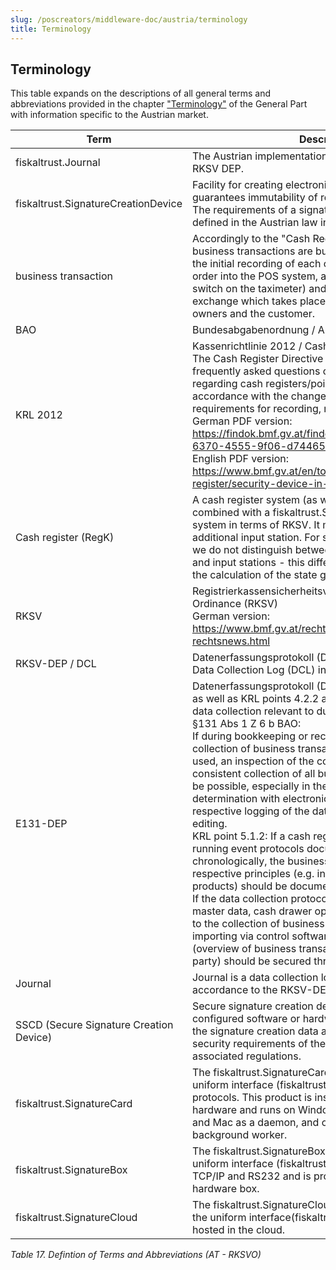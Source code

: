 ```yaml
---
slug: /poscreators/middleware-doc/austria/terminology
title: Terminology
---
```



## Terminology

This table expands on the descriptions of all general terms and abbreviations provided in the chapter ["Terminology"](../../general/terminology/terminology.md) of the General Part with information specific to the Austrian market.

| **Term**                                | **Description**                                                                                                                                                                                                                                                                                                                                                                                                                                                                                                                                                                                                                                                                                                                                                                                                                                                                                                                                                                                                                                                                                                                                                                                          |
|-----------------------------------------|----------------------------------------------------------------------------------------------------------------------------------------------------------------------------------------------------------------------------------------------------------------------------------------------------------------------------------------------------------------------------------------------------------------------------------------------------------------------------------------------------------------------------------------------------------------------------------------------------------------------------------------------------------------------------------------------------------------------------------------------------------------------------------------------------------------------------------------------------------------------------------------------------------------------------------------------------------------------------------------------------------------------------------------------------------------------------------------------------------------------------------------------------------------------------------------------------------|
| fiskaltrust.Journal                     | The Austrian implementation of the Journal enforces the RKSV DEP.                                                                                                                                                                                                                                                                                                                                                                                                                                                                                                                                                                                                                                                                                                                                                                                                                                                                                                                                                                                                                                                                                                                                        |
| fiskaltrust.SignatureCreationDevice     | Facility for creating electronic signatures, which guarantees immutability of receipts chains.<br />The requirements of a signature creation device are defined in the Austrian law in sections 12 to 14 RKSV.                                                                                                                                                                                                                                                                                                                                                                                                                                                                                                                                                                                                                                                                                                                                                                                                                                                                                                                                                                                           |
| business transaction                    | Accordingly to the "Cash Register Directive 2012", business transactions are business events starting with the initial recording of each ordered sales item (e.g. enter order into the POS system, article-scan at the cash desk, switch on the taximeter) and ending with a payment exchange which takes place between the business owners and the customer.                                                                                                                                                                                                                                                                                                                                                                                                                                                                                                                                                                                                                                                                                                                                                                                                                                            |
| BAO                                     | Bundesabgabenordnung / Austrian Fiscal Code                                                                                                                                                                                                                                                                                                                                                                                                                                                                                                                                                                                                                                                                                                                                                                                                                                                                                                                                                                                                                                                                                                                                                              |
| KRL 2012                                | Kassenrichtlinie 2012 / Cash Register Directive 2012<br />The Cash Register Directive 2012 provides answers to frequently asked questions on legal compliance regarding cash registers/point of sale systems in accordance with the changes to the relevant statutory requirements for recording, retention, and technology.<br />German PDF version:<br />https://findok.bmf.gv.at/findok/resources/pdf/fdea69e7-6370-4555-9f06-d7446547268f/72122.1.X.X.pdf<br />English PDF version:<br />https://www.bmf.gv.at/en/topics/taxation/cash-register/security-device-in-cash-registers.html                                                                                                                                                                                                                                                                                                                                                                                                                                                                                                                                                                                                               |
| Cash register (RegK)                    | A cash register system (as well as classic cash register) combined with a fiskaltrust.SecurityMechanism is a POS system in terms of RKSV. It may be associated with an additional input station. For simplicity in the following text we do not distinguish between the cash register itself and input stations - this difference is important only for the calculation of the state grant for each cash register.                                                                                                                                                                                                                                                                                                                                                                                                                                                                                                                                                                                                                                                                                                                                                                                       |
| RKSV                                    | Registrierkassensicherheitsverordnung / Cash Register Ordinance (RKSV)<br />German version:<br />https://www.bmf.gv.at/rechtsnews/steuern-rechtsnews.html                                                                                                                                                                                                                                                                                                                                                                                                                                                                                                                                                                                                                                                                                                                                                                                                                                                                                                                                                                                                                                                |
| RKSV-DEP / DCL                          | Datenerfassungsprotokoll (DEP) /<br />Data Collection Log (DCL) in accordance to the RKSV                                                                                                                                                                                                                                                                                                                                                                                                                                                                                                                                                                                                                                                                                                                                                                                                                                                                                                                                                                                                                                                                                                                |
| E131-DEP                                | Datenerfassungsprotokoll (DEPI pursuant to §131 BAO as well as KRL points 4.2.2 and 5.1.2) is a protocol for all data collection relevant to dues and taxes.<br />§131 Abs 1 Z 6 b BAO:<br />If during bookkeeping or recording or during the collection of business transactions data carriers are used, an inspection of the complete, correct and consistent collection of all business transactions should be possible, especially in the case of password determination with electronic recording system through respective logging of the data collection and subsequent editing.<br />KRL point 5.1.2: If a cash register type 3 is used, a running event protocols documents continuously and chronologically, the business transactions and the respective principles (e.g. individual services, sold products) should be documented.<br />If the data collection protocol also logs other events (e.g. master data, cash drawer openings, etc.) simultaneously to the collection of business transactions, then the importing via control software and hence the verifiability (overview of business transactions by a competent third party) should be secured through respective formatting. |
| Journal                                 | Journal is a data collection log with content in accordance to the RKSV-DEP.                                                                                                                                                                                                                                                                                                                                                                                                                                                                                                                                                                                                                                                                                                                                                                                                                                                                                                                                                                                                                                                                                                                             |
| SSCD (Secure Signature Creation Device) | Secure signature creation device (see §3 Z 23 RKSV) - configured software or hardware that is used to process the signature creation data and that complies with the security requirements of the Signature Law (SigG) and its associated regulations.                                                                                                                                                                                                                                                                                                                                                                                                                                                                                                                                                                                                                                                                                                                                                                                                                                                                                                                                                   |
| fiskaltrust.SignatureCard               | The fiskaltrust.SignatureCard can be addressed with the uniform interface (fiskaltrust.iPOS) via SOAP and REST protocols. This product is installed on the user’s existing hardware and runs on Windows as a service, on Linux and Mac as a daemon, and on mobile devices as a background worker.                                                                                                                                                                                                                                                                                                                                                                                                                                                                                                                                                                                                                                                                                                                                                                                                                                                                                                        |
| fiskaltrust.SignatureBox                | The fiskaltrust.SignatureBox can be addressed with the uniform interface (fiskaltrust.iPOS) via SOAP, REST, TCP/IP and RS232 and is provided as an external hardware box.                                                                                                                                                                                                                                                                                                                                                                                                                                                                                                                                                                                                                                                                                                                                                                                                                                                                                                                                                                                                                                |
| fiskaltrust.SignatureCloud              | The fiskaltrust.SignatureCloud can be addressed using the uniform interface(fiskaltrust.iPOS) via REST and is hosted in the cloud.                                                                                                                                                                                                                                                                                                                                                                                                                                                                                                                                                                                                                                                                                                                                                                                                                                                                                                                                                                                                                                                                       |

<span id="_Toc510009099" class="anchor"></span>*Table 17. Defintion of Terms and Abbreviations (AT - RKSVO)*
